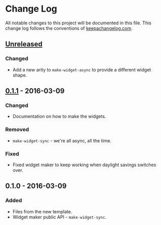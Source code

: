 # Change Log
All notable changes to this project will be documented in this file. This change log follows the conventions of [keepachangelog.com](http://keepachangelog.com/).

## [Unreleased][unreleased]
### Changed
- Add a new arity to `make-widget-async` to provide a different widget shape.

## [0.1.1] - 2016-03-09
### Changed
- Documentation on how to make the widgets.

### Removed
- `make-widget-sync` - we're all async, all the time.

### Fixed
- Fixed widget maker to keep working when daylight savings switches over.

## 0.1.0 - 2016-03-09
### Added
- Files from the new template.
- Widget maker public API - `make-widget-sync`.

[unreleased]: https://github.com/your-name/layered-example/compare/0.1.1...HEAD
[0.1.1]: https://github.com/your-name/layered-example/compare/0.1.0...0.1.1
